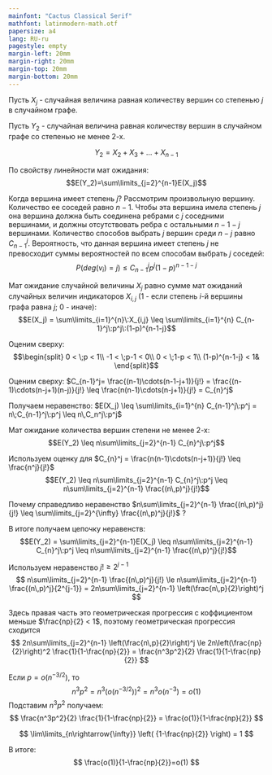 ```yaml
---
mainfont: "Cactus Classical Serif"
mathfont: latinmodern-math.otf
papersize: a4
lang: RU-ru
pagestyle: empty
margin-left: 20mm
margin-right: 20mm
margin-top: 20mm
margin-bottom: 20mm
---
```


Пусть $X_j$ - случайная величина равная количеству вершин со степенью $j$ в случайном графе.

Пусть $Y_2$ - случайная величина равная количеству вершин в случайном графе со степенью не менее 2-х. 

$$Y_2 = X_2 + X_3 + \dots + X_{n-1}$$

По свойству линейности мат ожидания:
$$E(Y_2)=\sum\limits_{j=2}^{n-1}E(X_j)$$

Когда вершина имеет степень $j$? Рассмотрим произвольную вершину. Количество ее соседей равно $n-1$. Чтобы эта вершина имела степень $j$ она вершина должна быть соединена ребрами с $j$ соседними вершинами, и должны отсутствовать ребра с остальными $n-1-j$ вершинами. Количество способов выбрать $j$ вершин среди $n-j$ равно $C_{n-1}^j$. Вероятность, что данная вершина имеет степень $j$ не превосходит суммы вероятностей по всем способам выбрать $j$ соседей:
$$P(deg(v_i)=j) \leq C_{n-1}^j p^j (1-p)^{n-1-j}$$

Мат ожидание случайной величины $X_j$ равно сумме мат ожиданий случайных величин индикаторов $X_{i,j}$ (1 - если степень $i$-й вершины графа равна $j$; 0 - иначе):
$$E(X_j) = \sum\limits_{i=1}^{n}\:X_{i,j} \leq \sum\limits_{i=1}^{n} C_{n-1}^j\:p^j\:(1-p)^{n-1-j}$$

Оценим сверху: 
$$\begin{split}
0 < \;p < 1\\
-1 < \;p-1 < 0\\
0 < \;1-p < 1\\
(1-p)^{n-1-j} < 1&
\end{split}$$


Оценим сверху: $C_{n-1}^j= \frac{(n-1)\cdots(n-1-j+1)}{j!} = \frac{(n-1)\cdots(n-j+1)(n-j)}{j!} \leq \frac{n(n-1)\cdots(n-j+1)}{j!} = C_{n}^j$

Получаем неравенство: $E(X_j) \leq \sum\limits_{i=1}^{n} C_{n-1}^j\:p^j = n\;C_{n-1}^j\:p^j \leq n\,C_n^j\:p^j$

Мат ожидание количества вершин степени не менее 2-х:
$$E(Y_2) \leq n\sum\limits_{j=2}^{n-1} C_{n}^j\:p^j$$

Используем оценку для $C_{n}^j = \frac{n(n-1)\cdots(n-j+1)}{j!} \leq \frac{n^j}{j!}$
$$E(Y_2) \leq n\sum\limits_{j=2}^{n-1} C_{n}^j\:p^j \leq n\sum\limits_{j=2}^{n-1} \frac{(n\,p)^j}{j!}$$

Почему справедливо неравенство $n\sum\limits_{j=2}^{n-1} \frac{(n\,p)^j}{j!} \leq \sum\limits_{j=2}^{\infty} \frac{(n\,p)^j}{j!}$ ?

В итоге получаем цепочку неравенств:
$$E(Y_2) = \sum\limits_{j=2}^{n-1}E(X_j) \leq n\sum\limits_{j=2}^{n-1} C_{n}^j\:p^j \leq n\sum\limits_{j=2}^{n-1} \frac{(n\,p)^j}{j!}$$

Используем неравенство $j!\ge2^{j-1}$
$$
n\sum\limits_{j=2}^{n-1} \frac{(n\,p)^j}{j!} 
\le n\sum\limits_{j=2}^{n-1} \frac{(n\,p)^j}{2^{j-1}}
= 2n\sum\limits_{j=2}^{n-1} \left(\frac{n\,p}{2}\right)^j 
$$

Здесь правая часть это геометрическая прогрессия с коффициентом меньше $\frac{np}{2} < 1$, поэтому геометрическая прогрессия сходится
$$
2n\sum\limits_{j=2}^{n-1} \left(\frac{n\,p}{2}\right)^j 
\le 2n\left(\frac{np}{2}\right)^2 \frac{1}{1-\frac{np}{2}}
= \frac{n^3p^2}{2} \frac{1}{1-\frac{np}{2}}
$$

Если $p=o(n^{-3/2})$, то 
$$
n^3p^2 
= n^3 \left(o(n^{-3/2})\right)^2 
= n^3 o(n^{-3})
= o(1)
$$
Подставим $n^3p^2$ получаем:
$$
\frac{n^3p^2}{2} \frac{1}{1-\frac{np}{2}}
= \frac{o(1)}{1-\frac{np}{2}}
$$

$$
\lim\limits_{n\rightarrow{\infty}} \left( {1-\frac{np}{2}} \right) = 1
$$

В итоге:
$$
\frac{o(1)}{1-\frac{np}{2}}=o(1)
$$
